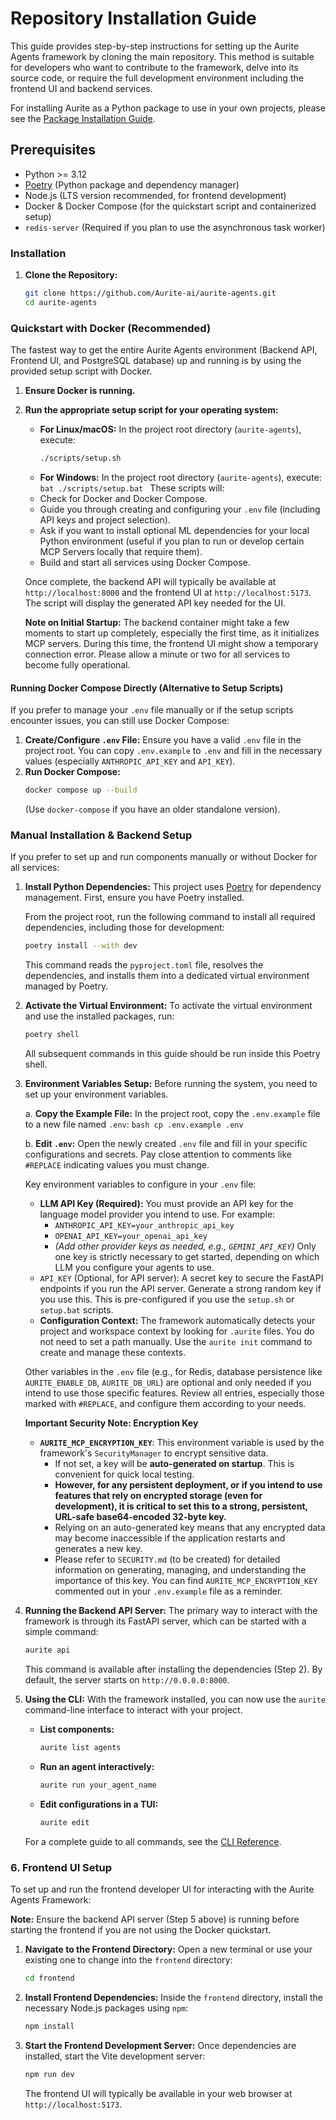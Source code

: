 # Repository Installation Guide

This guide provides step-by-step instructions for setting up the Aurite Agents framework by cloning the main repository. This method is suitable for developers who want to contribute to the framework, delve into its source code, or require the full development environment including the frontend UI and backend services.

For installing Aurite as a Python package to use in your own projects, please see the [Package Installation Guide](package_installation_guide.md).

## Prerequisites

- Python >= 3.12
- [Poetry](https://python-poetry.org/docs/#installation) (Python package and dependency manager)
- Node.js (LTS version recommended, for frontend development)
- Docker & Docker Compose (for the quickstart script and containerized setup)
- `redis-server` (Required if you plan to use the asynchronous task worker)

### Installation

1.  **Clone the Repository:**
    ```bash
    git clone https://github.com/Aurite-ai/aurite-agents.git
    cd aurite-agents
    ```

### Quickstart with Docker (Recommended)

The fastest way to get the entire Aurite Agents environment (Backend API, Frontend UI, and PostgreSQL database) up and running is by using the provided setup script with Docker.

1.  **Ensure Docker is running.**
2.  **Run the appropriate setup script for your operating system:**

    - **For Linux/macOS:**
      In the project root directory (`aurite-agents`), execute:
      ```bash
      ./scripts/setup.sh
      ```
    - **For Windows:**
      In the project root directory (`aurite-agents`), execute:
      `bat
    ./scripts/setup.bat
    `
      These scripts will:
    - Check for Docker and Docker Compose.
    - Guide you through creating and configuring your `.env` file (including API keys and project selection).
    - Ask if you want to install optional ML dependencies for your local Python environment (useful if you plan to run or develop certain MCP Servers locally that require them).
    - Build and start all services using Docker Compose.

    Once complete, the backend API will typically be available at `http://localhost:8000` and the frontend UI at `http://localhost:5173`. The script will display the generated API key needed for the UI.

    **Note on Initial Startup:** The backend container might take a few moments to start up completely, especially the first time, as it initializes MCP servers. During this time, the frontend UI might show a temporary connection error. Please allow a minute or two for all services to become fully operational.

#### Running Docker Compose Directly (Alternative to Setup Scripts)

If you prefer to manage your `.env` file manually or if the setup scripts encounter issues, you can still use Docker Compose:

1.  **Create/Configure `.env` File:** Ensure you have a valid `.env` file in the project root. You can copy `.env.example` to `.env` and fill in the necessary values (especially `ANTHROPIC_API_KEY` and `API_KEY`).
2.  **Run Docker Compose:**
    ```bash
    docker compose up --build
    ```
    (Use `docker-compose` if you have an older standalone version).

### Manual Installation & Backend Setup

If you prefer to set up and run components manually or without Docker for all services:

1.  **Install Python Dependencies:**
    This project uses [Poetry](https://python-poetry.org/) for dependency management. First, ensure you have Poetry installed.

    From the project root, run the following command to install all required dependencies, including those for development:

    ```bash
    poetry install --with dev
    ```

    This command reads the `pyproject.toml` file, resolves the dependencies, and installs them into a dedicated virtual environment managed by Poetry.

2.  **Activate the Virtual Environment:**
    To activate the virtual environment and use the installed packages, run:

    ```bash
    poetry shell
    ```

    All subsequent commands in this guide should be run inside this Poetry shell.

3.  **Environment Variables Setup:**
    Before running the system, you need to set up your environment variables.

    a. **Copy the Example File:** In the project root, copy the `.env.example` file to a new file named `.env`:
    `bash
    cp .env.example .env
    `

    b. **Edit `.env`:** Open the newly created `.env` file and fill in your specific configurations and secrets. Pay close attention to comments like `#REPLACE` indicating values you must change.

    Key environment variables to configure in your `.env` file:

    - **LLM API Key (Required):** You must provide an API key for the language model provider you intend to use. For example:
      - `ANTHROPIC_API_KEY=your_anthropic_api_key`
      - `OPENAI_API_KEY=your_openai_api_key`
      - _(Add other provider keys as needed, e.g., `GEMINI_API_KEY`)_
        Only one key is strictly necessary to get started, depending on which LLM you configure your agents to use.
    - `API_KEY` (Optional, for API server): A secret key to secure the FastAPI endpoints if you run the API server. Generate a strong random key if you use this. This is pre-configured if you use the `setup.sh` or `setup.bat` scripts.
    - **Configuration Context:** The framework automatically detects your project and workspace context by looking for `.aurite` files. You do not need to set a path manually. Use the `aurite init` command to create and manage these contexts.

    Other variables in the `.env` file (e.g., for Redis, database persistence like `AURITE_ENABLE_DB`, `AURITE_DB_URL`) are optional and only needed if you intend to use those specific features. Review all entries, especially those marked with `#REPLACE`, and configure them according to your needs.

    **Important Security Note: Encryption Key**

    - **`AURITE_MCP_ENCRYPTION_KEY`**: This environment variable is used by the framework's `SecurityManager` to encrypt sensitive data.
      - If not set, a key will be **auto-generated on startup**. This is convenient for quick local testing.
      - **However, for any persistent deployment, or if you intend to use features that rely on encrypted storage (even for development), it is critical to set this to a strong, persistent, URL-safe base64-encoded 32-byte key.**
      - Relying on an auto-generated key means that any encrypted data may become inaccessible if the application restarts and generates a new key.
      - Please refer to `SECURITY.md` (to be created) for detailed information on generating, managing, and understanding the importance of this key. You can find `AURITE_MCP_ENCRYPTION_KEY` commented out in your `.env.example` file as a reminder.

4.  **Running the Backend API Server:**
    The primary way to interact with the framework is through its FastAPI server, which can be started with a simple command:

    ```bash
    aurite api
    ```

    This command is available after installing the dependencies (Step 2). By default, the server starts on `http://0.0.0.0:8000`.

5.  **Using the CLI:**
    With the framework installed, you can now use the `aurite` command-line interface to interact with your project.

    - **List components:**
      ```bash
      aurite list agents
      ```
    - **Run an agent interactively:**
      ```bash
      aurite run your_agent_name
      ```
    - **Edit configurations in a TUI:**
      ```bash
      aurite edit
      ```

    For a complete guide to all commands, see the [CLI Reference](../../usage/cli_reference.md).

### 6. Frontend UI Setup

To set up and run the frontend developer UI for interacting with the Aurite Agents Framework:

**Note:** Ensure the backend API server (Step 5 above) is running before starting the frontend if you are not using the Docker quickstart.

1.  **Navigate to the Frontend Directory:**
    Open a new terminal or use your existing one to change into the `frontend` directory:

    ```bash
    cd frontend
    ```

2.  **Install Frontend Dependencies:**
    Inside the `frontend` directory, install the necessary Node.js packages using `npm`:

    ```bash
    npm install
    ```

3.  **Start the Frontend Development Server:**
    Once dependencies are installed, start the Vite development server:
    ```bash
    npm run dev
    ```
    The frontend UI will typically be available in your web browser at `http://localhost:5173`.
